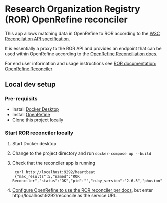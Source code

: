 # Research Organization Registry (ROR) OpenRefine reconciler

This app allows matching data in OpenRefine to ROR according to the [W3C Reconcilation API specification](https://www.w3.org/community/reports/reconciliation/CG-FINAL-specs-0.1-20230321/).

It is essentially a proxy to the ROR API and provides an endpoint that can be used within OpenRefine according to the [OpenRefine Reconciliation docs](https://openrefine.org/docs/manual/reconciling).

For end user information and usage instructions see [ROR documentation: OpenRefine Reconciler](https://ror.readme.io/docs/openrefine-reconciler#usage-instructions)

## Local dev setup

### Pre-requisits
- Install [Docker Desktop](https://www.docker.com/products/docker-desktop/)
- Install [OpenRefine](https://openrefine.org/)
- Clone this project locally

### Start ROR reconciler locally

1. Start Docker desktop
2. Change to the project directory and run `docker-compose up --build`
3. Check that the reconciler app is running

        curl http://localhost:9292/heartbeat
        {"max_results":5,"named":"ROR Reconciler","status":"OK","pid":"","ruby_version":"2.6.5","phusion":true}

4. [Configure OpenRefine to use the ROR reconciler per docs](https://ror.readme.io/docs/openrefine-reconciler#usage-instructions), but enter http://localhost:9292/reconcile as the service URL.

